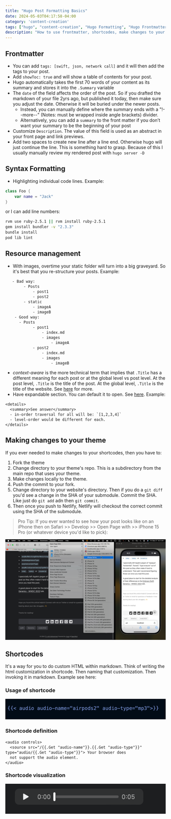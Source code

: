 ```yaml
---
title: "Hugo Post Formatting Basics"
date: 2024-05-03T04:17:58-04:00
category: 'content-creation'
tags: ["hugo", "content-creation", "Hugo Formatting", "Hugo Frontmatter"]
description: "How to use frontmatter, shortcodes, make changes to your theme, do syntax highlighting"
---
```


## Frontmatter
<!-- There are some standard Hugo frontmatter, but there's also a lot of theme-specific frontmatter. In this post I might be referring to theme-specific frontmatter that you won't find in another theme. But the general idea of frontmatters is universal. -->

  - You can add `tags: [swift, json, network call]` and it will then add the tags to your post. 
  - Add `showToc: true` and will show a table of contents for your post.
  - Hugo automatically takes the first 70 words of your content as its summary and stores it into the `.Summary` variable
  - The `date` of the field affects the order of the post. So if you drafted the markdown of your file 2yrs ago, but published it today, then make sure you adjust the date. Otherwise it will be buried under the newer posts. 
    - Instead, you can manually define where the summary ends with a  "!--more--" (Notes: must be wrapped inside angle brackets) divider. 
    - Alternatively, you can add a `summary` to the front matter if you don’t want your summary to be the beginning of your post
- Customize `Description`. The value of this field is used as an abstract in your front page and link previews.
- Add two spaces to create new line after a line end. Otherwise hugo will just continue the line. This is something hard to grasp. Because of this I usually manually review my rendered post with `hugo server -D`

## Syntax Formatting

- Highlighting individual code lines. Example:

```swift { hl_lines=["2-3"]} 
class Foo {
    var name = "Jack"
}

```

or I can add line numbers:

```bash {linenos=true linenostart=1}
rvm use ruby-2.5.1 || rvm install ruby-2.5.1
gem install bundler -v "2.3.3" 
bundle install
pod lib lint
```

## Resource management

- With images, overtime your static folder will turn into a big graveyard. So it's best that you re-structure your posts. Example:
```
   - Bad way:
        - Posts
            - post1
            - post2
        - static
            - imageA
            - imageB
    - Good way:
      - Posts
            - post1
                - index.md
                - images
                    - imageA
            - post2
                - index.md
                - images
                    - imageB
```
- _context-aware_ is the more technical term that implies that `.Title` has a different meaning for each post or at the global level vs post level. At the post level, `.Title` is the title of the post. At the global level, `.Title` is the title of the website. See [here](https://youtu.be/w6_cQsTwd3Q?t=412) for more.
- Have expandable section. You can default it to open. See [here](https://gist.github.com/pierrejoubert73/902cc94d79424356a8d20be2b382e1ab). Example:

```
<details>
  <summary>See answer</summary>
  - in-order traversal for all will be: `[1,2,3,4]`
  - level-order would be different for each. 
</details>
```
## Making changes to your theme

If you ever needed to make changes to your shortcodes, then you have to: 
1. Fork the theme
2. Change directory to your theme's repo. This is a subdirectory from the main repo that uses your theme. 
3. Make changes locally to the theme. 
4. Push the commit to your fork.
5. Change directory to your website's directory. Then if you do a `git diff` you'd see a change in the SHA of your submodule. Commit the SHA. Like just do `git add` adn then `git commit`.
6. Then once you push to Netlify, Netlify will checkout the correct commit using the SHA of the submodule.


> Pro Tip: If you ever wanted to see how your post looks like on an iPhone then on Safari >> Develop >> Open Page with >> iPhone 15 Pro (or whatever device you'd like to pick): 

![alt text](Safari-view-on-iPhone.png "To quickly inspect the layout on a simulated iPhone from your macOS")

## Shortcodes

It's a way for you to do custom HTML within markdown. Think of writing the html customization in shortcode. Then naming that customization. Then invoking it in markdown. Example see here:

### Usage of shortcode

!["shortcode usage"](shortcode-syntax.png "I purposefully used a screenshot otherwise Hugo would have rendered the shortcode and not shown the syntax.")

### Shortcode definition

```
<audio controls>
  <source src="/{{.Get "audio-name"}}.{{.Get "audio-type"}}" type="audio/{{.Get "audio-type"}}"> Your browser does
  not support the audio element.
</audio>
```

### Shortcode visualization

!["shortcode visualization"](shortcode-visualization.png "Fidelity Account List. The list remains there for some screens.")
